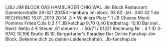 [JBJ JIM BLOCK OAS HAMBURGER OHIGIWAL Jim Block Restaurant DammtorstraBe 29-321 20354 Hambura im-block. 93 60 -(el . 040 32 1 de RECHNUNG 16.01 ,2019 20:14 .3 * Winklers Platz * 1 JB Cheese Menü Pommes Frites Cola 0,3 1 1 JB ketchup 9,70 0,40 Endbetrag: 10,10 Bar inel . Nwst: Netto 4 € Steuer ,61 steuernr . : 50/71 / 01221 Rechnung Nr. : 4 1 ID 3-9742 10,10€ Brutto IB 10, Burgertarier's Paradise Der Online Fanshop Jim Block. Bekenne dich zu deinen Leidenschaften. .Jb-fanshop.de